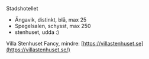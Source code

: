 Stadshotellet
- Ängavik, distinkt, blå, max 25
- Spegelsalen, schysst, max 250
- stenhuset, udda :)

Villa Stenhuset
Fancy, mindre: [https://villastenhuset.se](https://villastenhuset.se/)